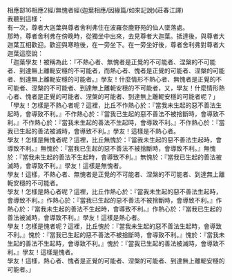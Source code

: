 相應部16相應2經/無愧者經(迦葉相應/因緣篇/如來記說)(莊春江譯)  
我聽到這樣：  
有一次，尊者大迦葉與尊者舍利弗住在波羅奈鹿野苑的仙人墜落處。  
那時，尊者舍利弗在傍晚時，從獨坐中出來，去見尊者大迦葉。抵達後，與尊者大迦葉互相歡迎。歡迎與寒暄後，在一旁坐下。在一旁坐好後，尊者舍利弗對尊者大迦葉這麼說：  
「迦葉學友！被稱為此：『不熱心者、無愧者是正覺的不可能者、涅槃的不可能者、到達無上離軛安穩的不可能者，而熱心者、愧者是正覺的可能者、涅槃的可能者、到達無上離軛安穩的可能者。』學友！什麼情形不熱心者、無愧者是正覺的不可能者、涅槃的不可能者、到達無上離軛安穩的不可能者，又，學友！什麼情形熱心者、愧者是正覺的可能者、涅槃的可能者、到達無上離軛安穩的可能者呢？」  
「學友！怎樣是不熱心者呢？這裡，比丘不作熱心於：『當我未生起的惡不善法生起時，會導致不利。』不作熱心於：『當我已生起的惡不善法不被捨斷時，會導致不利。』不作熱心於：『當我未生起的善法不生起時，會導致不利。』不作熱心於：『當我已生起的善法被滅時，會導致不利。』學友！這樣是不熱心者。  
學友！怎樣是無愧者呢？這裡，比丘無愧於：『當我未生起的惡不善法生起時，會導致不利。』無愧於：『當我已生起的惡不善法不被捨斷時，會導致不利。』無愧於：『當我未生起的善法不生起時，會導致不利。』無愧於：『當我已生起的善法被滅時，會導致不利。』學友！這樣是無愧者。  
學友！這樣，不熱心者、無愧者是正覺的不可能者、涅槃的不可能者、到達無上離軛安穩的不可能者。  
學友！怎樣是熱心者呢？這裡，比丘作熱心於：『當我未生起的惡不善法生起時，會導致不利。』作熱心於：『當我已生起的惡不善法不被捨斷時，會導致不利。』作熱心於：『當我未生起的善法不生起時，會導致不利。』作熱心於：『當我已生起的善法被滅時，會導致不利。』學友！這樣是熱心者。  
學友！怎樣是愧者呢？這裡，比丘愧於：『當我未生起的惡不善法生起時，會導致不利。』愧於：『當我已生起的惡不善法不被捨斷時，會導致不利。』愧於：『當我未生起的善法不生起時，會導致不利。』愧於：『當我已生起的善法被滅時，會導致不利。』學友！這樣是愧者。  
學友！這樣，熱心者、愧者是正覺的可能者、涅槃的可能者、到達無上離軛安穩的可能者。」  
  
  
